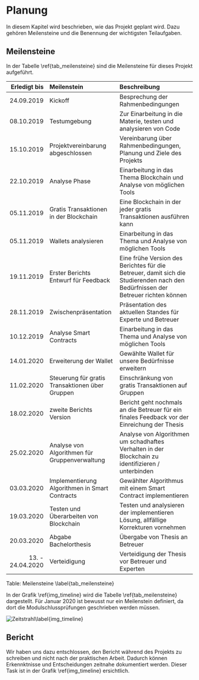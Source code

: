 # Planung

In diesem Kapitel wird beschrieben, wie das Projekt geplant wird. Dazu gehören Meilensteine und die Benennung der wichtigsten Teilaufgaben. 

## Meilensteine

In der Tabelle \ref{tab_meilensteine} sind die Meilensteine für dieses Projekt aufgeführt. 

| Erledigt bis  | Meilenstein   |   Beschreibung |
|---:|:---|:------|
| 24.09.2019 | Kickoff                                                      |Besprechung der Rahmenbedingungen|
| 08.10.2019 | Testumgebung                                                 |Zur Einarbeitung in die Materie, testen und analysieren von Code|
| 15.10.2019 | Projektvereinbarung abgeschlossen                            |Vereinbarung über Rahmenbedingungen, Planung und Ziele des Projekts|
| 22.10.2019 | Analyse Phase                                                |Einarbeitung in das Thema Blockchain und Analyse von möglichen Tools|
| 05.11.2019 | Gratis Transaktionen in der Blockchain                       |Eine Blockchain in der jeder gratis Transaktionen ausführen kann|
| 05.11.2019 | Wallets analysieren                                          |Einarbeitung in das Thema und Analyse von möglichen Tools|
| 19.11.2019 | Erster Berichts Entwurf für Feedback                         |Eine frühe Version des Berichtes für die Betreuer, damit sich die Studierenden nach den Bedürfnissen der Betreuer richten können|
| 28.11.2019 | Zwischenpräsentation                                         |Präsentation des aktuellen Standes für Experte und Betreuer|
| 10.12.2019 | Analyse Smart Contracts                                      |Einarbeitung in das Thema und Analyse von möglichen Tools|
| 14.01.2020 | Erweiterung der Wallet                                       |Gewählte Wallet für unsere Bedürfnisse erweitern|
| 11.02.2020 | Steuerung für gratis Transaktionen über Gruppen              |Einschränkung von gratis Transaktionen auf Gruppen|
| 18.02.2020 | zweite Berichts Version                                      |Bericht geht nochmals an die Betreuer für ein finales Feedback vor der Einreichung der Thesis|
| 25.02.2020 | Analyse von Algorithmen für Gruppenverwaltung                |Analyse von Algorithmen um schadhaftes Verhalten in der Blockchain zu identifizieren / unterbinden|
| 03.03.2020 | Implementierung Algorithmen in Smart Contracts               |Gewählter Algorithmus mit einem Smart Contract implementieren|
| 19.03.2020 | Testen und Überarbeiten von Blockchain                       |Testen und analysieren der implementieren Lösung, allfällige Korrekturen vornehmen|
| 20.03.2020 | Abgabe Bachelorthesis                                        |Übergabe von Thesis an Betreuer |
| 13. - 24.04.2020 | Verteidigung                                           |Verteidigung der Thesis vor Betreuer und Experten|

Table: Meilensteine \label{tab_meilensteine}

In der Grafik \ref{img_timeline} wird die Tabelle \ref{tab_meilensteine} dargestellt. Für Januar 2020 ist bewusst nur ein Meilenstein definiert, da dort die Modulschlussprüfungen geschrieben werden müssen. 

![Zeitstrahl\label{img_timeline}](images/timeline_v1_4.PNG "Zeitstrahl") 
 
## Bericht

Wir haben uns dazu entschlossen, den Bericht während des Projekts zu schreiben und nicht nach der praktischen Arbeit. Dadurch können Erkennktnisse und Entscheidungen zeitnahe dokumentiert werden. 
Dieser Task ist in der Grafik \ref{img_timeline} ersichtlich. 





